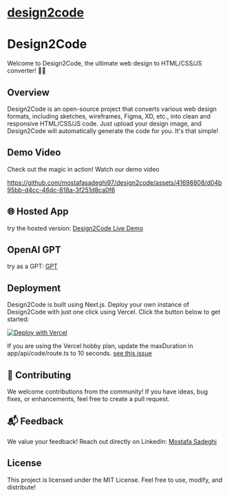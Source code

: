 # [design2code](https://github.com/mostafasadeghi97/design2code)

# Design2Code

Welcome to Design2Code, the ultimate web design to HTML/CSS/JS converter! 🚀✨

## Overview

Design2Code is an open-source project that converts various web design formats, including sketches, wireframes, Figma, XD, etc., into clean and responsive HTML/CSS/JS code. Just upload your design image, and Design2Code will automatically generate the code for you. It's that simple!

## Demo Video

Check out the magic in action! Watch our demo video

https://github.com/mostafasadeghi97/design2code/assets/41698808/d04b95bb-d4cc-46dc-818a-3f251d8ca0f6

## 🌐 Hosted App

try the hosted version: [Design2Code Live Demo](https://design2code.dev)

## OpenAI GPT
try as a GPT: [GPT](https://chat.openai.com/g/g-q7eESGBHX-screenshot-to-code) 

## Deployment

Design2Code is built using Next.js. Deploy your own instance of Design2Code with just one click using Vercel. Click the button below to get started:

[![Deploy with Vercel](https://vercel.com/button)](https://vercel.com/new/project?template=https://github.com/mostafasadeghi97/design2code)

If you are using the Vercel hobby plan, update the maxDuration in app/api/code/route.ts to 10 seconds. [see this issue](https://github.com/mostafasadeghi97/design2code/issues/1)

## 🤝 Contributing

We welcome contributions from the community! If you have ideas, bug fixes, or enhancements, feel free to create a pull request.

## 📬 Feedback

We value your feedback! Reach out directly on LinkedIn: [Mostafa Sadeghi](https://www.linkedin.com/in/mostafa-sadeghi/)

## License

This project is licensed under the MIT License. Feel free to use, modify, and distribute!
